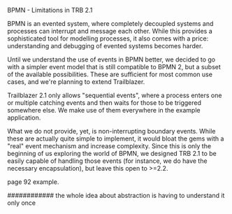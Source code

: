BPMN - Limitations in TRB 2.1

BPMN is an evented system, where completely decoupled systems and processes can interrupt and message each other. While this provides a sophisticated tool for modelling processes, it also comes with a price: understanding and debugging of evented systems becomes harder.

Until we understand the use of events in BPMN better, we decided to go with a simpler event model that is still compatible to BPMN 2, but a subset of the available possibilities. These are sufficient for most common use cases, and we're planning to extend Trailblazer.

Trailblazer 2.1 only allows "sequential events", where a process enters one or multiple catching events and then waits for those to be triggered somewhere else. We make use of them everywhere in the example application.

What we do not provide, yet, is non-interrupting boundary events. While these are actually quite simple to implement, it would bloat the gems with a "real" event mechanism and increase complexity. Since this is only the beginning of us exploring the world of BPMN, we designed TRB 2.1 to be easily capable of handling those events (for instance, we do have the necessary encapsulation), but leave this open to >=2.2.

page 92 example.


############
the whole idea about abstraction is having to understand it only once
